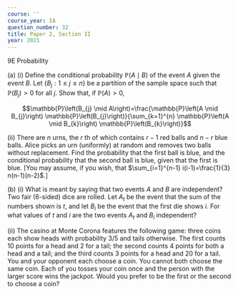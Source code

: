```yaml
---
course: ''
course_year: IA
question_number: 32
title: Paper 2, Section II
year: 2021
---
```



9E Probability

(a) (i) Define the conditional probability $\mathbb{P}(A \mid B)$ of the event $A$ given the event $B$. Let $\left\{B_{j}: 1 \leqslant j \leqslant n\right\}$ be a partition of the sample space such that $\mathbb{P}\left(B_{j}\right)>0$ for all $j$. Show that, if $\mathbb{P}(A)>0$,

$$\mathbb{P}\left(B_{j} \mid A\right)=\frac{\mathbb{P}\left(A \mid B_{j}\right) \mathbb{P}\left(B_{j}\right)}{\sum_{k=1}^{n} \mathbb{P}\left(A \mid B_{k}\right) \mathbb{P}\left(B_{k}\right)}$$

(ii) There are $n$ urns, the $r$ th of which contains $r-1$ red balls and $n-r$ blue balls. Alice picks an urn (uniformly) at random and removes two balls without replacement. Find the probability that the first ball is blue, and the conditional probability that the second ball is blue, given that the first is blue. [You may assume, if you wish, that $\sum_{i=1}^{n-1} i(i-1)=\frac{1}{3} n(n-1)(n-2)$.]

(b) (i) What is meant by saying that two events $A$ and $B$ are independent? Two fair (6-sided) dice are rolled. Let $A_{t}$ be the event that the sum of the numbers shown is $t$, and let $B_{i}$ be the event that the first die shows $i$. For what values of $t$ and $i$ are the two events $A_{t}$ and $B_{i}$ independent?

(ii) The casino at Monte Corona features the following game: three coins each show heads with probability $3 / 5$ and tails otherwise. The first counts 10 points for a head and 2 for a tail; the second counts 4 points for both a head and a tail; and the third counts 3 points for a head and 20 for a tail. You and your opponent each choose a coin. You cannot both choose the same coin. Each of you tosses your coin once and the person with the larger score wins the jackpot. Would you prefer to be the first or the second to choose a coin?